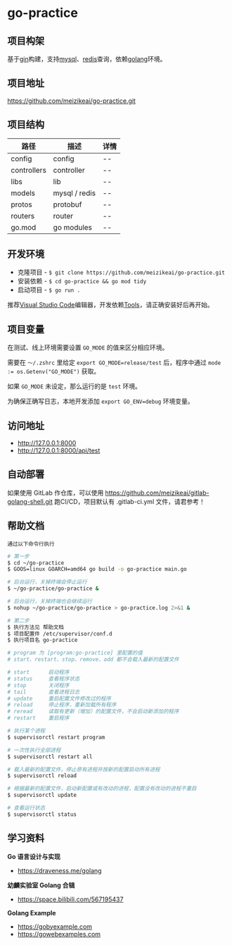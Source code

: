 # go-practice

## 项目构架

基于[gin](https://github.com/gin-gonic/gin)构建，支持[mysql](https://github.com/go-sql-driver/mysql)、[redis](https://github.com/go-redis/redis)查询，依赖[golang](https://golang.google.cn/dl)环境。

## 项目地址

https://github.com/meizikeai/go-practice.git

## 项目结构

| 路径        | 描述          | 详情 |
| ----------- | ------------- | ---- |
| config      | config        | --   |
| controllers | controller    | --   |
| libs        | lib           | --   |
| models      | mysql / redis | --   |
| protos      | protobuf      | --   |
| routers     | router        | --   |
| go.mod      | go modules    | --   |

## 开发环境

  + 克隆项目 - `$ git clone https://github.com/meizikeai/go-practice.git`
  + 安装依赖 - `$ cd go-practice && go mod tidy`
  + 启动项目 - `$ go run .`

推荐[Visual Studio Code](https://code.visualstudio.com)编辑器，开发依赖[Tools](https://github.com/golang/vscode-go/blob/master/docs/tools.md)，请正确安装好后再开始。

## 项目变量

在测试、线上环境需要设置 `GO_MODE` 的值来区分相应环境。

需要在 `～/.zshrc` 里给定 `export GO_MODE=release/test` 后，程序中通过 `mode := os.Getenv("GO_MODE")` 获取。

如果 `GO_MODE` 未设定，那么运行的是 `test` 环境。

为确保正确写日志，本地开发添加 `export GO_ENV=debug` 环境变量。

## 访问地址

  + http://127.0.0.1:8000
  + http://127.0.0.1:8000/api/test

## 自动部署

如果使用 GitLab 作仓库，可以使用 https://github.com/meizikeai/gitlab-golang-shell.git 跑CI/CD，项目默认有 .gitlab-ci.yml 文件，请君参考！

## 帮助文档

 `通过以下命令行执行`

```sh
# 第一步
$ cd ~/go-practice
$ GOOS=linux GOARCH=amd64 go build -o go-practice main.go

# 后台运行，关掉终端会停止运行
$ ~/go-practice/go-practice &

# 后台运行，关掉终端也会继续运行
$ nohup ~/go-practice/go-practice > go-practice.log 2>&1 &

# 第二步
$ 执行方法见 帮助文档
$ 项目配置件 /etc/supervisor/conf.d
$ 执行项目名 go-practice
```

```sh
# program 为 [program:go-practice] 里配置的值
# start、restart、stop、remove、add 都不会载入最新的配置文件

# start      启动程序
# status     查看程序状态
# stop       关闭程序
# tail       查看进程日志
# update     重启配置文件修改过的程序
# reload     停止程序，重新加载所有程序
# reread     读取有更新（增加）的配置文件，不会启动新添加的程序
# restart    重启程序

# 执行某个进程
$ supervisorctl restart program

# 一次性执行全部进程
$ supervisorctl restart all

# 载入最新的配置文件，停止原有进程并按新的配置启动所有进程
$ supervisorctl reload

# 根据最新的配置文件，启动新配置或有改动的进程，配置没有改动的进程不重启
$ supervisorctl update

# 查看运行状态
$ supervisorctl status
```

## 学习资料

**Go 语言设计与实现**

  + https://draveness.me/golang

**幼麟实验室 Golang 合辑**

  + https://space.bilibili.com/567195437

**Golang Example**

  + https://gobyexample.com
  + https://gowebexamples.com
